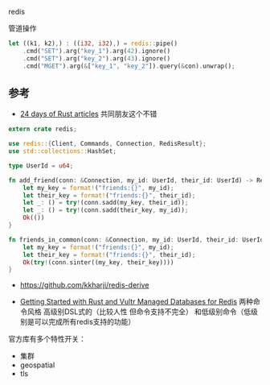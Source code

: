 
redis 

管道操作
~~~rust
let ((k1, k2),) : ((i32, i32),) = redis::pipe()
    .cmd("SET").arg("key_1").arg(42).ignore()
    .cmd("SET").arg("key_2").arg(43).ignore()
    .cmd("MGET").arg(&["key_1", "key_2"]).query(&con).unwrap();
~~~


## 参考
- [24 days of Rust articles](https://siciarz.net/24-days-of-rust-redis/)
共同朋友这个不错
~~~rust
extern crate redis;

use redis::{Client, Commands, Connection, RedisResult};
use std::collections::HashSet;

type UserId = u64;

fn add_friend(conn: &Connection, my_id: UserId, their_id: UserId) -> RedisResult<()> {
    let my_key = format!("friends:{}", my_id);
    let their_key = format!("friends:{}", their_id);
    let _: () = try!(conn.sadd(my_key, their_id));
    let _: () = try!(conn.sadd(their_key, my_id));
    Ok(())
}

fn friends_in_common(conn: &Connection, my_id: UserId, their_id: UserId) -> RedisResult<HashSet<UserId>> {
    let my_key = format!("friends:{}", my_id);
    let their_key = format!("friends:{}", their_id);
    Ok(try!(conn.sinter((my_key, their_key))))
}

~~~


- https://github.com/kkharji/redis-derive




- [Getting Started with Rust and Vultr Managed Databases for Redis](https://www.vultr.com/docs/getting-started-with-rust-and-vultr-redis-managed-database/)
两种命令风格 高级别DSL式的（比较人性 但命令支持不完全） 和低级别命令（低级别是可以完成所有redis支持的功能）

官方库有多个特性开关：
* 集群
* geospatial
* tls